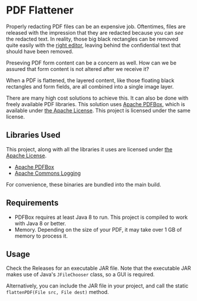 # PDF Flattener

Properly redacting PDF files can be an expensive job.
Oftentimes, files are released with the impression that they are redacted because you can *see* the redacted text.
In reality, those big black rectangles can be removed quite easily with the [right editor](https://inkscape.org/),
leaving behind the confidential text that should have been removed.

Preseving PDF form content can be a concern as well.  How can we be assured that form content is not altered after we receive it?

When a PDF is flattened, the layered content, like those floating black rectangles and form fields, are all combined into a single image layer.

There are many high cost solutions to achieve this.
It can also be done with freely available PDF libraries.
This solution uses [Apache PDFBox](https://pdfbox.apache.org/), which is available under [the Apache License](https://www.apache.org/licenses/).
This project is licensed under the same license.

## Libraries Used

This project, along with all the libraries it uses are licensed under [the Apache License](https://www.apache.org/licenses/).

- [Apache PDFBox](https://pdfbox.apache.org/)
- [Apache Commons Logging](https://commons.apache.org/proper/commons-logging/)

For convenience, these binaries are bundled into the main build.

## Requirements

- PDFBox requires at least Java 8 to run.  This project is compiled to work with Java 8 or better.
- Memory.  Depending on the size of your PDF, it may take over 1 GB of memory to process it.

## Usage

Check the Releases for an executable JAR file.  Note that the executable JAR makes use of Java's `JFileChooser` class, so a GUI is required.

Alternatively, you can include the JAR file in your project, and call the static `flattenPDF(File src, File dest)` method. 
